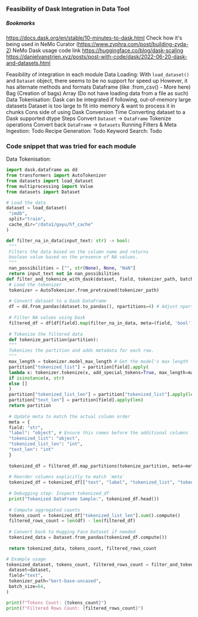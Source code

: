 ### Feasibility of Dask Integration in Data Tool

##### Bookmarks
https://docs.dask.org/en/stable/10-minutes-to-dask.html
Check how it's being used in NeMo Curator (https://www.zyphra.com/post/building-zyda-2)
NeMo Dask usage code link
https://huggingface.co/blog/dask-scaling
https://danielvanstrien.xyz/posts/post-with-code/dask/2022-06-20-dask-and-datasets.html

Feasibility of integration in each module
Data Loading: 
With `load_dataset()` and `Dataset` object, there seems to be no support for speed up
However, it has alternate methods and formats
Dataframe (like .from_csv() - More here) 
Bag (Creation of bags)
Array (Do not have loading data from a file as such)
Data Tokenisation:
Dask can be integrated if following,
out-of-memory large datasets
Dataset is too large to fit into memory & want to process it in chunks
Cons side of using Dask
Conversion Time
Converting dataset to a Dask supported dtype
Steps
Convert `Dataset` -> `DataFrame`
Tokenize operations
Convert back `DataFrame` -> `Datasets`
Running Filters & Meta Ingestion:
Todo
Recipe Generation:
Todo
Keyword Search:
Todo

### Code snippet that was tried for each module
Data Tokenisation:
```python
import dask.dataframe as dd
from transformers import AutoTokenizer
from datasets import load_dataset
from multiprocessing import Value
from datasets import Dataset

# Load the data
dataset = load_dataset(
 "imdb",
 split="train",
 cache_dir="/data1/gayu/hf_cache"
)

def filter_na_in_data(input_text: str) -> bool:
 """
 Filters the data based on the column name and returns
 boolean value based on the presence of NA values.
 """
 nan_possibilities = ["", str(None), None, "NaN"]
 return input_text not in nan_possibilities
def filter_and_tokenize_with_dask(dataset, field, tokenizer_path, batch_size):
 # Load the tokenizer
 tokenizer = AutoTokenizer.from_pretrained(tokenizer_path)
 
 # Convert dataset to a Dask DataFrame
 df = dd.from_pandas(dataset.to_pandas(), npartitions=4) # Adjust npartitions as needed
 
 # Filter NA values using Dask
 filtered_df = df[df[field].map(filter_na_in_data, meta=(field, 'bool'))]
 
 # Tokenize the filtered data
 def tokenize_partition(partition):
 """
 Tokenizes the partition and adds metadata for each row.
 """
 max_length = tokenizer.model_max_length # Get the model's max length
 partition["tokenized_list"] = partition[field].apply(
 lambda x: tokenizer.tokenize(x, add_special_tokens=True, max_length=max_length, truncation=True)
 if isinstance(x, str)
 else []
 )
 partition["tokenized_list_len"] = partition["tokenized_list"].apply(len)
 partition["text_len"] = partition[field].apply(len)
 return partition
 
 # Update meta to match the actual column order
 meta = {
 field: "str",
 "label": "object", # Ensure this comes before the additional columns
 "tokenized_list": "object",
 "tokenized_list_len": "int",
 "text_len": "int"
 }
 
 tokenized_df = filtered_df.map_partitions(tokenize_partition, meta=meta)
 
 # Reorder columns explicitly to match `meta`
 tokenized_df = tokenized_df[["text", "label", "tokenized_list", "tokenized_list_len", "text_len"]]
 
 # Debugging step: Inspect tokenized_df
 print("Tokenized DataFrame Sample:", tokenized_df.head())
 
 # Compute aggregated counts
 tokens_count = tokenized_df["tokenized_list_len"].sum().compute()
 filtered_rows_count = len(df) - len(filtered_df)
 
 # Convert back to Hugging Face Dataset if needed
 tokenized_data = Dataset.from_pandas(tokenized_df.compute())
 
 return tokenized_data, tokens_count, filtered_rows_count

# Example usage
tokenized_dataset, tokens_count, filtered_rows_count = filter_and_tokenize_with_dask(
 dataset=dataset,
 field="text",
 tokenizer_path="bert-base-uncased",
 batch_size=64,
)

print(f"Tokens Count: {tokens_count}")
print(f"Filtered Rows Count: {filtered_rows_count}")
```

